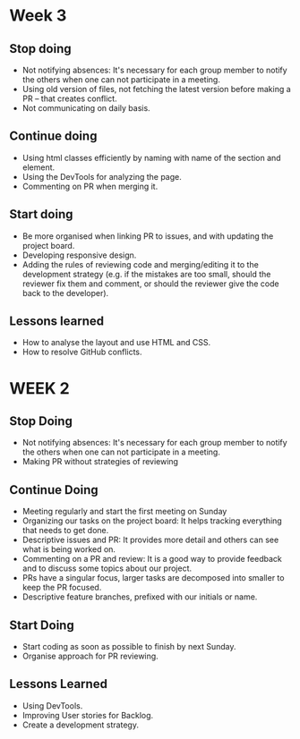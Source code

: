 # Week 3

## Stop doing 
- Not notifying absences: It's necessary for each group member to notify the others when one can not participate in a meeting.
- Using old version of files, not fetching the latest version before making a PR – that creates conflict.
- Not communicating on daily basis.

## Continue doing
- Using html classes efficiently by naming with name of the section and element.
- Using the DevTools for analyzing the page.
- Commenting on PR when merging it.

## Start doing
- Be more organised when linking PR to issues, and with updating the project board.
- Developing responsive design.
- Adding the rules of reviewing code and merging/editing it to the development strategy (e.g. if the mistakes are too small, should the reviewer fix them and comment, or should the reviewer give the code back to the developer).

## Lessons learned
- How to analyse the layout and use HTML and CSS.
- How to resolve GitHub conflicts.

# WEEK 2

## Stop Doing

- Not notifying absences: It's necessary for each group member to notify the others when one can not participate in a meeting.
- Making PR without strategies of reviewing 


## Continue Doing

- Meeting regularly and start the first meeting on Sunday
- Organizing our tasks on the project board: It helps tracking everything that needs to get done.
- Descriptive issues and PR: It provides more detail and others can see what is being worked on.
- Commenting on a PR and review: It is a good way to provide feedback and to discuss some topics about our project.
- PRs have a singular focus, larger tasks are decomposed into smaller to keep the PR focused.
- Descriptive feature branches, prefixed with our initials or name.


## Start Doing

- Start coding as soon as possible to finish by next Sunday.
- Organise approach for PR reviewing.

## Lessons Learned

- Using DevTools.
- Improving User stories for Backlog.
- Create a development strategy.

